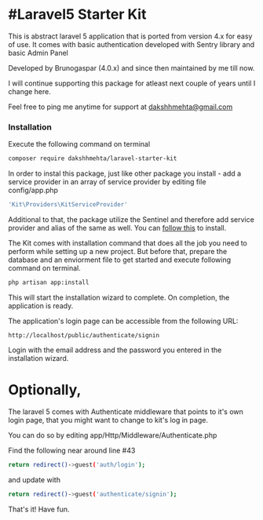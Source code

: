 #Laravel5 Starter Kit
===============================
This is abstract laravel 5 application that is ported from version 4.x for easy of use. It comes with basic authentication developed with Sentry library and basic Admin Panel

Developed by Brunogaspar (4.0.x) and since then maintained by me till now. 

I will continue supporting this package for atleast next couple of years until I change here.

Feel free to ping me anytime for support at dakshhmehta@gmail.com


### Installation
Execute the following command on terminal

```bash
composer require dakshhmehta/laravel-starter-kit
```
In order to instal this package, just like other package you install - add a service provider in an array of service provider by editing file config/app.php

```bash
'Kit\Providers\KitServiceProvider'
```

Additional to that, the package utilize the Sentinel and therefore add service provider and alias of the same as well. You can [follow this](https://cartalyst.com/manual/sentinel/2.0#installation) to install.

The Kit comes with installation command that does all the job you need to perform while setting up a new project. But before that, prepare the database and an enviorment file to get started and execute following command on terminal.

```bash
php artisan app:install
```

This will start the installation wizard to complete. On completion, the application is ready.

The application's login page can be accessible from the following URL:
```
http://localhost/public/authenticate/signin
```

Login with the email address and the password you entered in the installation wizard.


# Optionally,
The laravel 5 comes with Authenticate middleware that points to it's own login page, that you might want to change to kit's log in page.

You can do so by editing app/Http/Middleware/Authenticate.php

Find the following near around line #43
```bash
return redirect()->guest('auth/login');
```
and update with
```bash
return redirect()->guest('authenticate/signin');
```

That's it!
Have fun.
